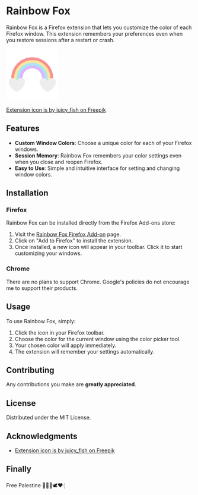 # Rainbow Fox

Rainbow Fox is a Firefox extension that lets you customize the color of each Firefox window. This extension remembers your preferences even when you restore sessions after a restart or crash.

<img src="./public/src/icons/icon-48.png" alt="icon" width="140"/>

[Extension icon is by juicy_fish on Freepik](https://www.freepik.com/free-vector/rainbow-heart-heart_168221787.htm#fromView=search&page=1&position=10&uuid=7a5dd5d2-c7b8-4e66-8f2c-e4d03b544644)

## Features

- **Custom Window Colors**: Choose a unique color for each of your Firefox windows.
- **Session Memory**: Rainbow Fox remembers your color settings even when you close and reopen Firefox.
- **Easy to Use**: Simple and intuitive interface for setting and changing window colors.

## Installation

### Firefox

Rainbow Fox can be installed directly from the Firefox Add-ons store:

1. Visit the [Rainbow Fox Firefox Add-on](https://addons.mozilla.org/en-GB/firefox/addon/rainbow-fox-addon/) page.
2. Click on "Add to Firefox" to install the extension.
3. Once installed, a new icon will appear in your toolbar. Click it to start customizing your windows.

### Chrome

There are no plans to support Chrome. Google's policies do not encourage me to support their products.

## Usage

To use Rainbow Fox, simply:

1. Click the icon in your Firefox toolbar.
2. Choose the color for the current window using the color picker tool.
3. Your chosen color will apply immediately.
4. The extension will remember your settings automatically.

## Contributing

Any contributions you make are **greatly appreciated**.

## License

Distributed under the MIT License.

## Acknowledgments

- [Extension icon is by juicy_fish on Freepik](https://www.freepik.com/free-vector/rainbow-heart-heart_168221787.htm#fromView=search&page=1&position=10&uuid=7a5dd5d2-c7b8-4e66-8f2c-e4d03b544644)

## Finally

Free Palestine 🍉🇵🇸🕊️♥𓂆
